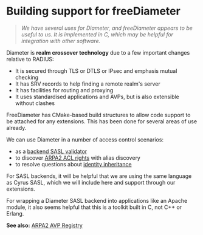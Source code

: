 # Building support for freeDiameter

> *We have several uses for Diameter, and freeDiameter appears
> to be useful to us.  It is implemented in C, which may be
> helpful for integration with other software.*

Diameter is **realm crossover technology** due to a few important
changes relative to RADIUS:

  * It is secured through TLS or DTLS or IPsec and emphasis mutual checking
  * It has SRV records to help finding a remote realm's server
  * It has facilities for routing and proxying
  * It uses standardised applications and AVPs, but is also extensible without clashes

FreeDiameter has CMake-based build structures to allow code
support to be attached for any extensions.  This has been done
for several areas of use already.

We can use Diameter in a number of access control scenarios:

  - as a [backend SASL validator](https://tools.ietf.org/html/draft-vanrein-diameter-sasl)
  - to discover [ARPA2 ACL rights](http://donai.arpa2.net/acl.html) with alias discovery
  - to resolve questions about [identity inheritance](http://internetwide.org/blog/2016/12/18/id-6-inheritance.html)

For SASL backends, it will be helpful that we are using
the same language as Cyrus SASL, which we will include here and
support through our extensions.

For wrapping a Diameter SASL backend into applications like an
Apache module, it also seems helpful that this is a toolkit built
in C, not C++ or Erlang.

**See also:** [ARPA2 AVP Registry](http://avp.arpa2.org)

